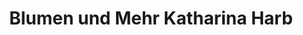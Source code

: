 ---
title: "Blumen und Mehr Katharina Harb"
url: /sankt-stefan-im-rosental/blumen-und-mehr-katharina-harb/
shop: Blumen
---
